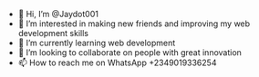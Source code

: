 - 👋 Hi, I’m @Jaydot001
- 👀 I’m interested in making new friends and improving my web development skills
- 🌱 I’m currently learning web development
- 💞️ I’m looking to collaborate on people with great innovation
- 📫 How to reach me on WhatsApp +2349019336254

<!---
Jaydot001/Jaydot001 is a ✨ special ✨ repository because its `README.md` (this file) appears on your GitHub profile.
You can click the Preview link to take a look at your changes.
--->
